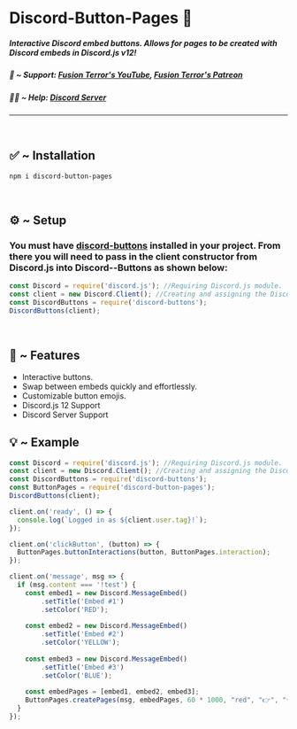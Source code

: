 # Discord-Button-Pages 📖
##### *Interactive Discord embed buttons. Allows for pages to be created with Discord embeds in Discord.js v12!*
##### 💖 ~ Support: [Fusion Terror's YouTube](https://www.youtube.com/channel/UCjTvZBc6GFbYkVs9rGWJLbA), [Fusion Terror's Patreon](https://www.patreon.com/fusionterror)
##### 🙋‍♂ ~ Help: [Discord Server](https://discord.gg/QJyTkNxVrX)
---
&nbsp;
## ✅ ~ Installation
```
npm i discord-button-pages
```
&nbsp;
## ⚙️ ~ Setup
 ### You **must** have [discord-buttons](https://www.npmjs.com/package/discord-buttons) installed in your project. From there you will need to pass in the client constructor from Discord.js into Discord--Buttons as shown below:
```js
const Discord = require('discord.js'); //Requiring Discord.js module.
const client = new Discord.Client(); //Creating and assigning the Discord.js Client constructor.
const DiscordButtons = require('discord-buttons');
DiscordButtons(client);
```
&nbsp;
## 📝 ~ Features

- Interactive buttons.
- Swap between embeds quickly and effortlessly.
- Customizable button emojis.
- Discord.js 12 Support
- Discord Server Support
&nbsp;

## 💡 ~ Example
```js
const Discord = require('discord.js'); //Requiring Discord.js module.
const client = new Discord.Client(); //Creating and assigning the Discord.js Client constructor.
const DiscordButtons = require('discord-buttons');
const ButtonPages = require('discord-button-pages');
DiscordButtons(client);

client.on('ready', () => {
  console.log(`Logged in as ${client.user.tag}!`);
});

client.on('clickButton', (button) => {
  ButtonPages.buttonInteractions(button, ButtonPages.interaction);
});

client.on('message', msg => {
  if (msg.content === '!test') {
    const embed1 = new Discord.MessageEmbed()
        .setTitle('Embed #1')
        .setColor('RED');
        
    const embed2 = new Discord.MessageEmbed()
        .setTitle('Embed #2')
        .setColor('YELLOW');
        
    const embed3 = new Discord.MessageEmbed()
        .setTitle('Embed #3')
        .setColor('BLUE');
    
    const embedPages = [embed1, embed2, embed3];
    ButtonPages.createPages(msg, embedPages, 60 * 1000, "red", "👉", "👈", "❌");
  }
});
```